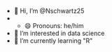 - 👋 Hi, I’m @Nschwartz25
- - 😄 Pronouns: he/him
- 👀 I’m interested in data science
- 🌱 I’m currently learning "R"

<!---
Nschwartz25/Nschwartz25 is a ✨ special ✨ repository because its `README.md` (this file) appears on your GitHub profile.
You can click the Preview link to take a look at your changes.
--->
